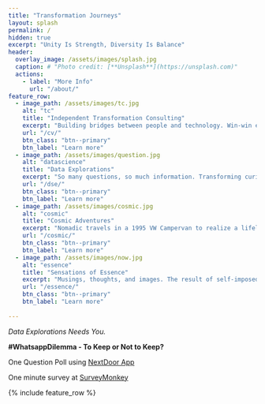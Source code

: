```yaml
---
title: "Transformation Journeys"
layout: splash
permalink: /
hidden: true
excerpt: "Unity Is Strength, Diversity Is Balance"
header:
  overlay_image: /assets/images/splash.jpg
  caption: # "Photo credit: [**Unsplash**](https://unsplash.com)"
  actions:
    - label: "More Info"
      url: "/about/"
feature_row:
  - image_path: /assets/images/tc.jpg
    alt: "tc"
    title: "Independent Transformation Consulting"
    excerpt: "Building bridges between people and technology. Win-win endeavors that advocate transparency, accountability, quality, and traceability. I choose to be part of the solution"
    url: "/cv/"
    btn_class: "btn--primary"
    btn_label: "Learn more"
  - image_path: /assets/images/question.jpg
    alt: "datascience"
    title: "Data Explorations"
    excerpt: "So many questions, so much information. Transforming curiosities in the world of data. The quest begins..."
    url: "/dse/"
    btn_class: "btn--primary"
    btn_label: "Learn more"
  - image_path: /assets/images/cosmic.jpg
    alt: "cosmic"
    title: "Cosmic Adventures"
    excerpt: "Nomadic travels in a 1995 VW Campervan to realize a lifelong passion for the night sky in the form of Astrophotography and transform light captured from the darkness"
    url: "/cosmic/"
    btn_class: "btn--primary"
    btn_label: "Learn more"      
  - image_path: /assets/images/now.jpg
    alt: "essence"
    title: "Sensations of Essence"
    excerpt: "Musings, thoughts, and images. The result of self-imposed immersion with silence, mystics, and minimalists"
    url: "/essence/"
    btn_class: "btn--primary"
    btn_label: "Learn more"  
  
---
```


*Data Explorations Needs You.*  

**#WhatsappDilemma - To Keep or Not to Keep?**  

One Question Poll using [NextDoor App]("https://nextdoor.co.uk/p/FNRgc3YJH45h?utm_content=a&utm_source=share&extras=MTc1OTIxOTA4MTA4NTM%3D?init_source=copy_link_share")  

One minute survey at [SurveyMonkey]("www.surveymonkey.co.uk/r/D9CLYNM")



{% include feature_row %}
